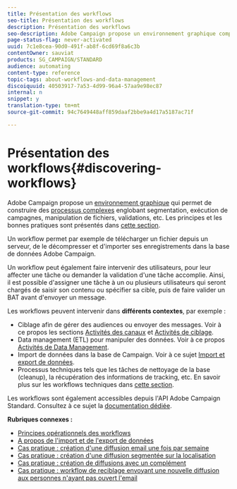```yaml
---
title: Présentation des workflows
seo-title: Présentation des workflows
description: Présentation des workflows
seo-description: Adobe Campaign propose un environnement graphique complet qui permet de concevoir et automatiser des processus.
page-status-flag: never-activated
uuid: 7c1e8cea-90d0-491f-ab8f-6cd69f8a6c3b
contentOwner: sauviat
products: SG_CAMPAIGN/STANDARD
audience: automating
content-type: reference
topic-tags: about-workflows-and-data-management
discoiquuid: 40503917-7a53-4d99-96a4-57aa9e98ec87
internal: n
snippet: y
translation-type: tm+mt
source-git-commit: 94c7649448aff859daaf2bbe9a4d17a5187ac71f

---
```



# Présentation des workflows{#discovering-workflows}

Adobe Campaign propose un [environnement graphique](../../automating/using/workflow-interface.md) qui permet de construire des [processus complexes](../../automating/using/workflow-operating-principles.md) englobant segmentation, exécution de campagnes, manipulation de fichiers, validations, etc. Les principes et les bonnes pratiques sont présentés dans [cette section](../../automating/using/building-a-workflow.md).

Un workflow permet par exemple de télécharger un fichier depuis un serveur, de le décompresser et d'importer ses enregistrements dans la base de données Adobe Campaign.

Un workflow peut également faire intervenir des utilisateurs, pour leur affecter une tâche ou demander la validation d'une tâche accomplie. Ainsi, il est possible d'assigner une tâche à un ou plusieurs utilisateurs qui seront chargés de saisir son contenu ou spécifier sa cible, puis de faire valider un BAT avant d'envoyer un message.

Les workflows peuvent intervenir dans **différents contextes**, par exemple :

* Ciblage afin de gérer des audiences ou envoyer des messages. Voir à ce propos les sections [Activités des canaux](../../automating/using/about-channel-activities.md) et [Activités de ciblage](../../automating/using/about-targeting-activities.md).
* Data management (ETL) pour manipuler des données. Voir à ce propos [Activités de Data Management](../../automating/using/about-data-management-activities.md).
* Import de données dans la base de Campaign. Voir à ce sujet [Import et export de données](../../automating/using/about-data-import-and-export.md).
* Processus techniques tels que les tâches de nettoyage de la base (cleanup), la récupération des informations de tracking, etc. En savoir plus sur les workflows techniques dans [cette section](../../administration/using/technical-workflows.md).

Les workflows sont également accessibles depuis l'API Adobe Campaign Standard. Consultez à ce sujet la [documentation dédiée](https://final-docs.campaign.adobe.com/doc/standard/en/api/ACS_API.html#managing-workflows).

**Rubriques connexes :**

* [Principes opérationnels des workflows](../../automating/using/workflow-operating-principles.md)
* [A propos de l'import et de l'export de données](../../automating/using/about-data-import-and-export.md)
* [Cas pratique : création d'une diffusion email une fois par semaine](../../automating/using/workflow-weekly-offer.md)
* [Cas pratique : création d'une diffusion segmentée sur la localisation](../../automating/using/workflow-segmentation-location.md)
* [Cas pratique : création de diffusions avec un complément](../../automating/using/workflow-created-query-with-complement.md)
* [Cas pratique : workflow de reciblage envoyant une nouvelle diffusion aux personnes n'ayant pas ouvert l'email](../../automating/using/workflow-cross-channel-retargeting.md)
